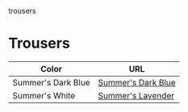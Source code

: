 trousers
# Trousers

| Color | URL |
| -- | -- |
| Summer's Dark Blue | [Summer's Dark Blue](./summers-dark-blue/README.md) |
| Summer's White | [Summer's Lavender](./summers-white/README.md) |
